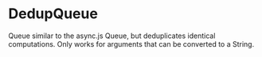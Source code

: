 # DedupQueue

Queue similar to the async.js Queue, but deduplicates identical computations.
Only works for arguments that can be converted to a String.